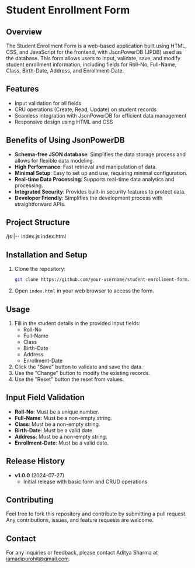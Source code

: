# Student Enrollment Form

## Overview
The Student Enrollment Form is a web-based application built using HTML, CSS, and JavaScript for the frontend, with JsonPowerDB (JPDB) used as the database. This form allows users to input, validate, save, and modify student enrollment information, including fields for Roll-No, Full-Name, Class, Birth-Date, Address, and Enrollment-Date.

## Features
- Input validation for all fields
- CRU operations (Create, Read, Update) on student records
- Seamless integration with JsonPowerDB for efficient data management
- Responsive design using HTML and CSS

## Benefits of Using JsonPowerDB
- **Schema-free JSON database**: Simplifies the data storage process and allows for flexible data modeling.
- **High Performance**: Fast retrieval and manipulation of data.
- **Minimal Setup**: Easy to set up and use, requiring minimal configuration.
- **Real-time Data Processing**: Supports real-time data analytics and processing.
- **Integrated Security**: Provides built-in security features to protect data.
- **Developer Friendly**: Simplifies the development process with straightforward APIs.

## Project Structure
/js
|-- index.js
index.html

## Installation and Setup
1. Clone the repository:
    ```bash
    git clone https://github.com/your-username/student-enrollment-form.git
    ```
2. Open `index.html` in your web browser to access the form.

## Usage
1. Fill in the student details in the provided input fields:
    - Roll-No
    - Full-Name
    - Class
    - Birth-Date
    - Address
    - Enrollment-Date
2. Click the "Save" button to validate and save the data.
3. Use the "Change" button to modify the existing records.
4. Use the "Reset" button the reset from values.

## Input Field Validation
- **Roll-No**: Must be a unique number.
- **Full-Name**: Must be a non-empty string.
- **Class**: Must be a non-empty string.
- **Birth-Date**: Must be a valid date.
- **Address**: Must be a non-empty string.
- **Enrollment-Date**: Must be a valid date.

## Release History
- **v1.0.0** (2024-07-27)
    - Initial release with basic form and CRUD operations

## Contributing
Feel free to fork this repository and contribute by submitting a pull request. Any contributions, issues, and feature requests are welcome.

## Contact
For any inquiries or feedback, please contact Aditya Sharma at iamadipurohit@gmail.com.
